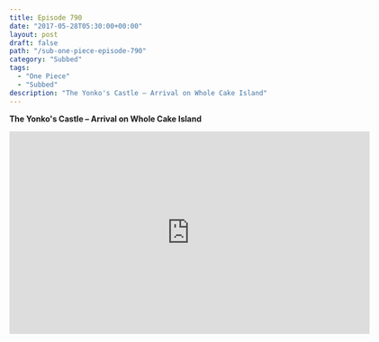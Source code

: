 ```yaml
---
title: Episode 790
date: "2017-05-28T05:30:00+00:00"
layout: post
draft: false
path: "/sub-one-piece-episode-790"
category: "Subbed"
tags:
  - "One Piece"
  - "Subbed"
description: "The Yonko's Castle – Arrival on Whole Cake Island"
---
```


**The Yonko's Castle – Arrival on Whole Cake Island**

<iframe width="640" height="360" src="https://www.rapidvideo.com/e/G6FRPGY5PK" frameborder="0" marginwidth=0 marginheight=0 scrolling=no allowfullscreen></iframe>

